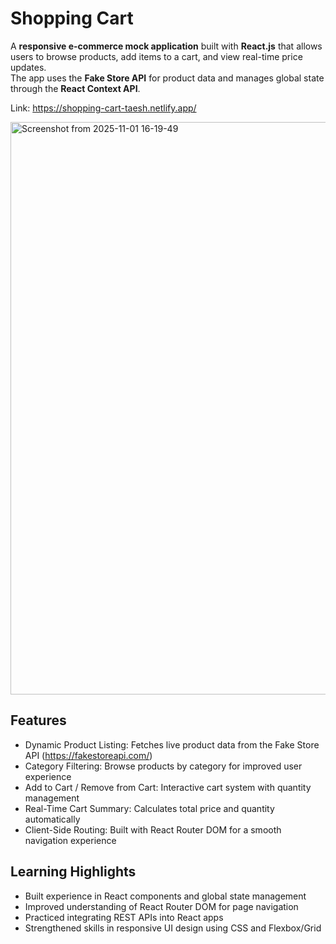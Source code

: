 # Shopping Cart

A **responsive e-commerce mock application** built with **React.js** that allows users to browse products, add items to a cart, and view real-time price updates.  
The app uses the **Fake Store API** for product data and manages global state through the **React Context API**.

Link: https://shopping-cart-taesh.netlify.app/

<img width="1786" height="916" alt="Screenshot from 2025-11-01 16-19-49" src="https://github.com/user-attachments/assets/91c801e1-633b-4f9d-aed2-edb6e82151d4" />

## Features

- Dynamic Product Listing: Fetches live product data from the Fake Store API (https://fakestoreapi.com/)
- Category Filtering: Browse products by category for improved user experience
- Add to Cart / Remove from Cart: Interactive cart system with quantity management
- Real-Time Cart Summary: Calculates total price and quantity automatically
- Client-Side Routing: Built with React Router DOM for a smooth navigation experience

## Learning Highlights

- Built experience in React components and global state management
- Improved understanding of React Router DOM for page navigation
- Practiced integrating REST APIs into React apps
- Strengthened skills in responsive UI design using CSS and Flexbox/Grid
